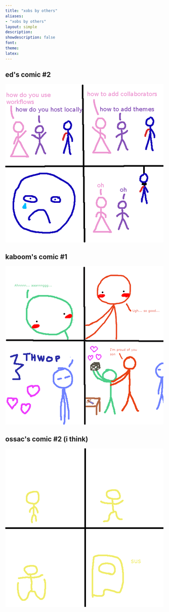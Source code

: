 ```yaml
---
title: "xobs by others"
aliases:
- "xobs by others"
layout: simple
description: 
showdescription: false
font: 
theme: 
latex: 
---
```


## ed's comic #2

![edxob](assets/edxob.png)

## kaboom's comic #1

![kaboom](assets/kaboom.jpg)

## ossac's comic #2 (i think)

![ossac](assets/ossac.png)
